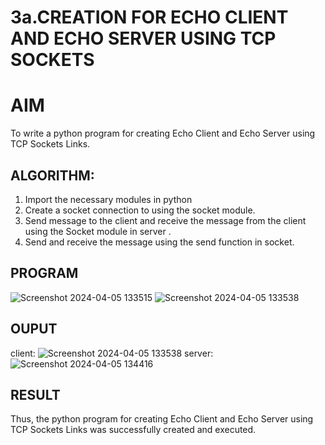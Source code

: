# 3a.CREATION FOR ECHO CLIENT AND ECHO SERVER USING TCP SOCKETS
# AIM
To write a python program for creating Echo Client and Echo Server using TCP
Sockets Links.
## ALGORITHM:
1. Import the necessary modules in python
2. Create a socket connection to using the socket module.
3. Send message to the client and receive the message from the client using the Socket module in
 server .
4. Send and receive the message using the send function in socket.
## PROGRAM
![Screenshot 2024-04-05 133515](https://github.com/vijayashreeb14/3a.Sockets_Creation_for_Echo_Client_and_Echo_Server/assets/161238151/8576c126-8058-4ee1-a412-dc8fa3635582)
![Screenshot 2024-04-05 133538](https://github.com/vijayashreeb14/3a.Sockets_Creation_for_Echo_Client_and_Echo_Server/assets/161238151/d16d5a6d-5995-4e67-9db3-37c32d63f281)

## OUPUT
client:
![Screenshot 2024-04-05 133538](https://github.com/vijayashreeb14/3a.Sockets_Creation_for_Echo_Client_and_Echo_Server/assets/161238151/f20b73e8-e641-4dea-a2e4-944505d3a084)
server:
![Screenshot 2024-04-05 134416](https://github.com/vijayashreeb14/3a.Sockets_Creation_for_Echo_Client_and_Echo_Server/assets/161238151/8955c3e7-6215-4ffe-9541-d935a42bdd87)



## RESULT
Thus, the python program for creating Echo Client and Echo Server using TCP Sockets Links 
was successfully created and executed.
